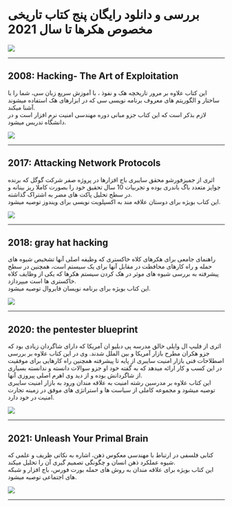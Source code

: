 <h1>بررسی و دانلود رایگان پنج کتاب تاریخی مخصوص هکرها تا سال 2021</h1>
<img src='https://github.com/dewebdes/Iranian-Cyber-Army/blob/master/ebook/poster.jpg' />
<hr/>
<h2>2008: Hacking- The Art of Exploitation</h2>
<p>
این کتاب علاوه بر مرور تاریخچه هک و نفوذ ، با آموزش سریع زبان سی، شما را با ساختار و الگوریتم های معروف برنامه نویسی سی که در ابزارهای هک استفاده میشوند آشنا میکند.
  <br>
  لازم بذکر است که این کتاب جزو مبانی دوره مهندسی امنیت نرم افزار است و در دانشگاه تدریس میشود.
</p>
<a href='https://github.com/dewebdes/Iranian-Cyber-Army/blob/master/ebook/Hacking-%20The%20Art%20of%20Exploitation%20(2nd%20ed.%202008)%20-%20Erickson.pdf'>
<img src='https://github.com/dewebdes/Iranian-Cyber-Army/blob/master/ebook/Hacking-%20The%20Art%20of%20Exploitation.jpg' />
</a>
<hr>
<h2>2017: Attacking Network Protocols</h2>
<p>
اثری از جمیزفورشو محقق سایبری باج افزارها در پروژه صفر شرکت گوگل که برنده جوایز متعدد باگ باندری بوده و تجربیات 10 سال تحقیق خود را بصورت کاملا ریز بینانه و در سطح تحلیل پاکت های مضر به اشتراک گذاشته.  
  <br>
  این کتاب بویژه برای دوستان علاقه مند به اکسپلویت نویسی برای ویندوز توصیه میشود.
</p>
<a href='https://github.com/dewebdes/Iranian-Cyber-Army/blob/master/ebook/Attacking.Network.Protocols.pdf'>
<img src='https://github.com/dewebdes/Iranian-Cyber-Army/blob/master/ebook/attacking-network-protocols-james-forshaw-9781593277505.jpg' />
</a>
<hr>
<h2>2018: gray hat hacking</h2>
<p>
راهنمای جامعی برای هکرهای کلاه خاکستری که وظیفه اصلی آنها تشخیص شیوه های حمله و راه کارهای محافظت در مقابل آنها برای یک سیستم است، همچنین در سطح پیشرفته به بررسی شیوه های موثر در هک کردن سیستم هکرها که یکی از وظایف کلاه خاکستری ها است میپردازد.
  <br>
این کتاب بویژه برای برنامه نویسان فایروال توصیه میشود.
</p>
<a href='https://github.com/dewebdes/Iranian-Cyber-Army/blob/master/ebook/gray-hat-hacking.pdf'>
<img src='https://github.com/dewebdes/Iranian-Cyber-Army/blob/master/ebook/gray-hat-hacking.jpg' />
</a>
<hr>
<h2>2020: the pentester blueprint</h2>
<p>
  اثری از فلیپ ال وایلی خالق مدرسه پی دبلیو ان آمریکا که دارای شاگردان زیادی بود که جزو هکران مطرح بازار آمریکا و بین الملل شدند. وی در این کتاب علاوه بر بررسی اصطلاحات فنی بازار امنیت سایبری از پایه تا پیشرفته همچنین راه کارهایی برای موفقیت در این کسب و کار ارائه میدهد که به گفته خود او جزو سوالات دانسته و ندانسته بسیاری از شاگردانش بوده و از دید وی اهرم اصلی پیروزی آنها.
  <br>
این کتاب علاوه بر مدرسین رشته امنیت به علاقه مندان ورود به بازار امنیت سایبری توصیه میشود و مجموعه کاملی از سیاست ها و استراتژی های موفق در زمینه تجارت امنیت در خود دارد.
</p>
<a href='https://github.com/dewebdes/Iranian-Cyber-Army/blob/master/ebook/dokumen.pub_the-pentester-blueprint-your-guide-to-being-a-pentester-1nbsped-9781119684305-9781119684350-9781119684374-2020943760.pdf'>
<img src='https://github.com/dewebdes/Iranian-Cyber-Army/blob/master/ebook/the-pentester-blueprint.jpg' />
</a>
<hr>
<h2>2021: Unleash Your Primal Brain</h2>
<p>
کتابی فلسفی در ارتباط با مهندسی معکوس ذهن، اشاره به نکاتی ظریف و علمی که شیوه عملکرد ذهن انسان و چگونگی تصمیم گیری آن را تحلیل میکند.  
  <br>
این کتاب بویژه برای علاقه مندان به روش های حمله بورت فورس، باج افزار و شبکه های اجتماعی توصیه میشود.
</p>
<a href='https://github.com/dewebdes/Iranian-Cyber-Army/blob/master/ebook/9781735244501_Unleash%20Your%20Primal%20Brain.pdf'>
<img src='https://github.com/dewebdes/Iranian-Cyber-Army/blob/master/ebook/Unleash%20Your%20Primal%20Brain.jpg' />
</a>
<hr>
